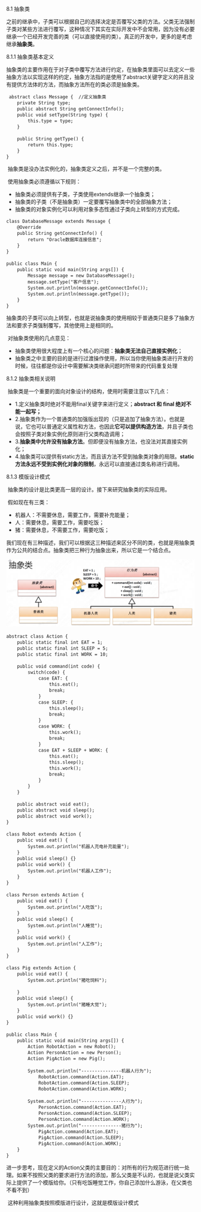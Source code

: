 8.1 抽象类

​        之前的继承中，子类可以根据自己的选择决定是否覆写父类的方法。父类无法强制子类对某些方法进行覆写，这种情况下其实在实际开发中不会常用，因为没有必要继承一个已经开发完善的类（可以直接使用的类）。真正的开发中，更多的是考虑继承**抽象类**。





8.1.1 抽象类基本定义

​        抽象类的主要作用在于对子类中覆写方法进行约定，在抽象类里面可以去定义一些抽象方法以实现这样的约定，抽象方法指的是使用了abstract关键字定义的并且没有提供方法体的方法，而抽象方法所在的类必须是抽象类。

```
 abstract class Message {  //定义抽象类
    private String type;
    public abstract String getConnectInfo();
    public void setType(String type) {
        this.type = type;
    }

    public String getType() {
        return this.type;
    }
}
```



​        抽象类是没办法实例化的，抽象类定义之后，并不是一个完整的类。

​        使用抽象类必须遵循以下规则：

- 抽象类必须提供有子类，子类使用extends继承一个抽象类；
- 抽象类的子类（不是抽象类）一定要覆写抽象类中的全部抽象方法；
- 抽象类的对象实例化可以利用对象多态性通过子类向上转型的方式完成。

```
class DatabaseMessage extends Message {
    @Override
    public String getConnectInfo() {
        return "Oracle数据库连接信息";
    }
}

public class Main {
    public static void main(String args[]) {
        Message message = new DatabaseMessage();
        message.setType("客户信息");
        System.out.println(message.getConnectInfo());
        System.out.println(message.getType());
    }
}
```

​        抽象类的子类可以向上转型，也就是说抽象类的使用相较于普通类只是多了抽象方法和要求子类强制覆写，其他使用上是相同的。



​        对抽象类使用的几点意见：

- 抽象类使用很大程度上有一个核心的问题：**抽象类无法自己直接实例化**；
- 抽象类之中主要的目的是进行过渡操作使用，所以当你使用抽象类进行开发的时候，往往都是你设计中需要解决类继承问题时所带来的代码重复处理







8.1.2 抽象类相关说明

​        抽象类是一个重要的面向对象设计的结构，使用时需要注意以下几点：

- 1.定义抽象类时绝对不能用final关键字来进行定义；**abstract 和 final 绝对不能一起写；**
- 2.抽象类作为一个普通类的加强版出现的（只是追加了抽象方法）。也就是说，它也可以普通定义属性和方法，也因此**它可以提供构造方法**，并且子类也会按照子类对象实例化原则进行父类构造调用；
- 3.**抽象类中允许没有抽象方法**。但即便没有抽象方法，也没法对其直接实例化；
- 4.抽象类可以提供有static方法，而且该方法不受到抽象类对象的局限。**static方法永远不受到实例化对象的限制**，永远可以直接通过类名称进行调用。





8.1.3 模版设计模式

​        抽象类的设计是比类更高一层的设计。接下来研究抽象类的实际应用。

​        假如现在有三类：

- 机器人：不需要休息，需要工作，需要补充能量；
- 人：需要休息，需要工作，需要吃饭；
- 猪：需要休息，不需要工作，需要吃饭；

​        我们现在有三种描述，我们可以根据这三种描述来区分不同的类，也就是用抽象类作为公共的结合点。抽象类把三种行为抽象出来，所以它是一个结合点。

![image-20250516170415951](assets/image-20250516170415951.png)

```
abstract class Action {
    public static final int EAT = 1;
    public static final int SLEEP = 5;
    public static final int WORK = 10;

    public void command(int code) {
        switch(code) {
            case EAT: {
                this.eat();
                break;
            }
            case SLEEP: {
                this.sleep();
                break;
            }
            case WORK: {
                this.work();
                break;
            }
            case EAT + SLEEP + WORK: {
                this.eat();
                this.sleep();
                this.work();
                break;
            }
        }
    }

    public abstract void eat();
    public abstract void sleep();
    public abstract void work();
}

class Robot extends Action {
    public void eat() {
        System.out.println("机器人充电补充能量");
    }
    public void sleep() {}
    public void work() {
        System.out.println("机器人工作");
    }
}

class Person extends Action {
    public void eat() {
        System.out.println("人吃饭");
    }
    public void sleep() {
        System.out.println("人睡觉");
    }
    public void work() {
        System.out.println("人工作");
    }
}

class Pig extends Action {
    public void eat() {
        System.out.println("猪吃饲料");

    }
    public void sleep() {
        System.out.println("猪睡大觉");
    }
    public void work() {}
}

public class Main {
    public static void main(String args[]) {
        Action RobotAction = new Robot();
        Action PersonAction = new Person();
        Action PigAction = new Pig();

        System.out.println("---------------机器人行为");
            RobotAction.command(Action.EAT);
            RobotAction.command(Action.SLEEP);
            RobotAction.command(Action.WORK);

        System.out.println("---------------人行为");
            PersonAction.command(Action.EAT);
            PersonAction.command(Action.SLEEP);
            PersonAction.command(Action.WORK);
        System.out.println("---------------猪行为");
            PigAction.command(Action.EAT);
            PigAction.command(Action.SLEEP);
            PigAction.command(Action.WORK);
    }
}
```

​        进一步思考，现在定义的Action父类的主要目的：对所有的行为规范进行统一处理。如果不按照父类的要求进行方法的添加，那么父类是不认的，也就是说父类实际上提供了一个模版给你。（只有吃饭睡觉工作，你自己添加什么游泳，在父类也不看不到）

​        这种利用抽象类按照模版进行设计，这就是模版设计模式